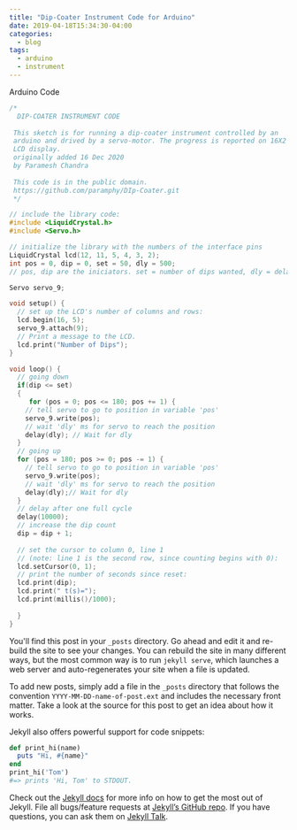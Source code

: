 ```yaml
---
title: "Dip-Coater Instrument Code for Arduino"
date: 2019-04-18T15:34:30-04:00
categories:
  - blog
tags:
  - arduino
  - instrument
---
```

Arduino Code
```C++
/*
  DIP-COATER INSTRUMENT CODE
  
 This sketch is for running a dip-coater instrument controlled by an
 arduino and drived by a servo-motor. The progress is reported on 16X2 
 LCD display.
 originally added 16 Dec 2020
 by Paramesh Chandra
 
 This code is in the public domain.
 https://github.com/paramphy/DIp-Coater.git
 */

// include the library code:
#include <LiquidCrystal.h>
#include <Servo.h>

// initialize the library with the numbers of the interface pins
LiquidCrystal lcd(12, 11, 5, 4, 3, 2);
int pos = 0, dip = 0, set = 50, dly = 500;
// pos, dip are the iniciators. set = number of dips wanted, dly = delay between changing position 

Servo servo_9;

void setup() {
  // set up the LCD's number of columns and rows:
  lcd.begin(16, 5);
  servo_9.attach(9);
  // Print a message to the LCD.
  lcd.print("Number of Dips");
}

void loop() {
  // going down
  if(dip <= set)
  {
     for (pos = 0; pos <= 180; pos += 1) {
    // tell servo to go to position in variable 'pos'
    servo_9.write(pos);
    // wait 'dly' ms for servo to reach the position
    delay(dly); // Wait for dly
  }
  // going up
  for (pos = 180; pos >= 0; pos -= 1) {
    // tell servo to go to position in variable 'pos'
    servo_9.write(pos);
    // wait 'dly' ms for servo to reach the position
    delay(dly);// Wait for dly
  }
  // delay after one full cycle
  delay(10000);
  // increase the dip count
  dip = dip + 1;
  
  // set the cursor to column 0, line 1
  // (note: line 1 is the second row, since counting begins with 0):
  lcd.setCursor(0, 1);
  // print the number of seconds since reset:
  lcd.print(dip);
  lcd.print(" t(s)=");
  lcd.print(millis()/1000);
  
  }
}
```
You'll find this post in your `_posts` directory. Go ahead and edit it and re-build the site to see your changes. You can rebuild the site in many different ways, but the most common way is to run `jekyll serve`, which launches a web server and auto-regenerates your site when a file is updated.

To add new posts, simply add a file in the `_posts` directory that follows the convention `YYYY-MM-DD-name-of-post.ext` and includes the necessary front matter. Take a look at the source for this post to get an idea about how it works.

Jekyll also offers powerful support for code snippets:

```ruby
def print_hi(name)
  puts "Hi, #{name}"
end
print_hi('Tom')
#=> prints 'Hi, Tom' to STDOUT.
```

Check out the [Jekyll docs][jekyll-docs] for more info on how to get the most out of Jekyll. File all bugs/feature requests at [Jekyll’s GitHub repo][jekyll-gh]. If you have questions, you can ask them on [Jekyll Talk][jekyll-talk].

[jekyll-docs]: https://jekyllrb.com/docs/home
[jekyll-gh]:   https://github.com/jekyll/jekyll
[jekyll-talk]: https://talk.jekyllrb.com/
